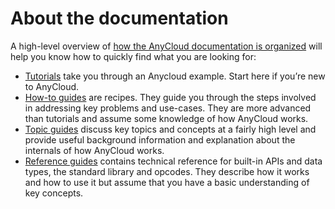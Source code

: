 # About the documentation

A high-level overview of [how the AnyCloud documentation is organized](https://documentation.divio.com/) will help you know how to quickly find what you are looking for:

* [Tutorials](tutorials/host-a-node.js-server-on-your-aws-account.md) take you through an Anycloud example. Start here if you’re new to AnyCloud.
* [How-to guides](https://github.com/alantech/anycloud/tree/eb3bf804e2cff8e04e9ef1667d0fe835fdba0b5f/docs/how_to.md) are recipes. They guide you through the steps involved in addressing key problems and use-cases. They are more advanced than tutorials and assume some knowledge of how AnyCloud works.
* [Topic guides](https://github.com/alantech/anycloud/tree/eb3bf804e2cff8e04e9ef1667d0fe835fdba0b5f/docs/topics.md) discuss key topics and concepts at a fairly high level and provide useful background information and explanation about the internals of how AnyCloud works.
* [Reference guides](https://github.com/alantech/anycloud/tree/eb3bf804e2cff8e04e9ef1667d0fe835fdba0b5f/docs/reference.md) contains technical reference for built-in APIs and data types, the standard library and opcodes. They describe how it works and how to use it but assume that you have a basic understanding of key concepts.


